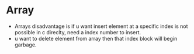 # Array
- Arrays disadvantage is if u want insert element at a specific index is not possible in c direclty, need a index number to insert.
- u want to delete element from array then that index block will begin garbage.